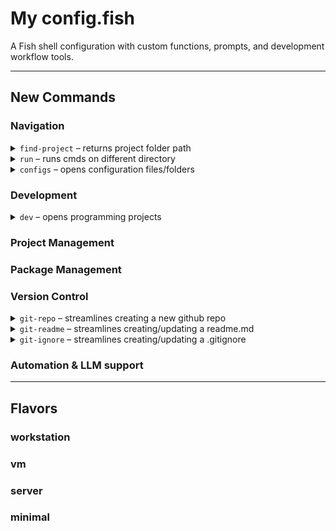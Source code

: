 # My config.fish

A Fish shell configuration with custom functions, prompts, and development workflow tools.

---
## New Commands

### Navigation
<details>
<summary><code>find-project</code> – returns project folder path</summary>

**Dependencies**
- `fzf`
</details>
<details>
<summary><code>run</code> – runs cmds on different directory</summary>

**Dependencies**
- `find-project` (fish function)
</details>
<details>
<summary><code>configs</code> – opens configuration files/folders</summary>

**Dependencies**
- `fzf`

**Customization**
Add or remove items in `$programs`, then toggle `$prog`.

**Notes**
- Uses `$editor` for files
- Uses `$ide` for directories
</details>

### Development
<details>
<summary><code>dev</code> – opens programming projects</summary>

**Dependencies**
- `run` (fish function)

**Notes**
- Uses `$dev_dir` for default projects folder
- Uses `$project_explorer` for default program to open projects
</details>


### Project Management

### Package Management

### Version Control
<details>
<summary><code>git-repo</code> – streamlines creating a new github repo</summary>

**Dependencies**
- `gh`
- `git`
- `git-readme` (fish function)
- `git-ignore` (fish function)
</details>
<details>
<summary><code>git-readme</code> – streamlines creating/updating a readme.md</summary>

**Dependencies**
- `aichat`
- `sponge`
</details>
<details>
<summary><code>git-ignore</code> – streamlines creating/updating a .gitignore</summary>

**Dependencies**
- `aichat`
- `sponge`
</details>

### Automation & LLM support
---
## Flavors

### workstation

### vm

### server

### minimal
